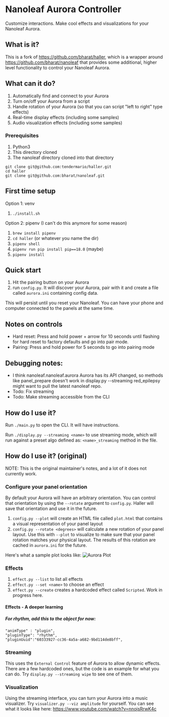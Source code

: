 # Nanoleaf Aurora Controller
Customize interactions. Make cool effects and visualizations for your Nanoleaf Aurora.

## What is it?
This is a fork of https://github.com/bharat/haller, which is a wrapper around https://github.com/bharat/nanoleaf that provides some additional, higher level functionality to control your Nanoleaf Aurora.

## What can it do?
1. Automatically find and connect to your Aurora
1. Turn on/off your Aurora from a script
1. Handle rotation of your Aurora (so that you can script "left to right" type effects)
1. Real-time display effects (including some samples)
1. Audio visualization effects (including some samples)

### Prerequisites
1. Python3
1. This directory cloned
1. The nanoleaf directory cloned into that directory

```
git clone git@github.com:tendermario/haller.git
cd haller
git clone git@github.com:bharat/nanoleaf.git
```

## First time setup

Option 1: venv

1. `./install.sh`

Option 2: pipenv (I can't do this anymore for some reason)

1. `brew install pipenv`
1. `cd haller` (or whatever you name the dir)
1. `pipenv shell`
1. `pipenv run pip install pip==18.0` (maybe)
1. `pipenv install`


## Quick start

1. Hit the pairing button on your Aurora
1. run `config.py`. It will discover your Aurora, pair with it and create a file called `aurora.ini` containing config data.

This will persist until you reset your Nanoleaf. You can have your phone and computer connected to the panels at the same time.

## Notes on controls

- Hard reset: Press and hold power + arrow for 10 seconds until flashing for hard reset to factory defaults and go into pair mode.
- Pairing: Press and hold power for 5 seconds to go into pairing mode

## Debugging notes:

- I think nanoleaf.nanoleaf.aurora Aurora has its API changed, so methods like panel_prepare doesn't work in display.py --streaming red_epilepsy might want to pull the latest nanoleaf repo.
- Todo: Fix streaming
- Todo: Make streaming accessible from the CLI

## How do I use it?

Run `./main.py` to open the CLI. It will have instructions.

Run `./display.py --streaming <name>` to use streaming mode, which will run against a preset algo defined as: `<name>_streaming` method in the file.

## How do I use it? (original)

NOTE: This is the original maintainer's notes, and a lot of it does not currently work.

### Configure your panel orientation
By default your Aurora will have an arbitrary orientation. You can control that orientation by using the `--rotate` argument to `config.py`. Haller will save that orientation and use it in the future.

1. `config.py --plot` will create an HTML file called `plot.html` that contains a visual representation of your panel layout
1. `config.py --rotate <degrees>` will calculate a new rotation of your panel layout. Use this with `--plot` to visualize to make sure that your panel rotation matches your physical layout. The results of this rotation are cached in `aurora.ini` for the future.

Here's what a sample plot looks like:
![Aurora Plot](screenshots/plot.png "This is a screenshot of my Aurora setup after I've rotated it")

### Effects
1. `effect.py --list` to list all effects
1. `effect.py --set <name>` to choose an effect
1. `effect.py --create` creates a hardcoded effect called `Scripted`. Work in progress here.

#### Effects - A deeper learning

##### For rhythm, add this to the object for now:

```
"animType" : "plugin",
"pluginType": "rhythm",
"pluginUuid":"60333927-cc36-4a5a-a682-9bd114de8bff",
```


### Streaming

This uses the `External Control` feature of Aurora to allow dynamic effects. There are a few hardcoded ones, but the code is an example for what you can do. Try `display.py --streaming wipe` to see one of them.

### Visualization

Using the streaming interface, you can turn your Aurora into a music visualizer. Try `visualizer.py --viz amplitude` for yourself. You can see what it looks like here: https://www.youtube.com/watch?v=nnojsRrwK4c
